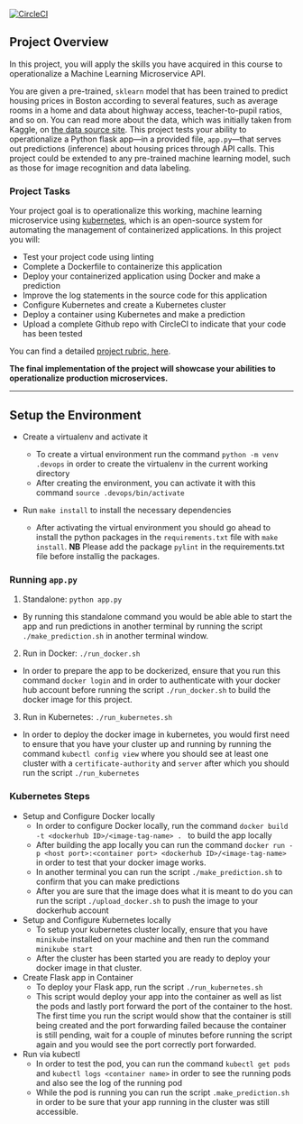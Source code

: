 [![CircleCI](https://circleci.com/gh/iidrees/project-ml-microservice-kubernetes.svg?style=svg)](https://circleci.com/gh/iidrees/project-ml-microservice-kubernetes)

## Project Overview

In this project, you will apply the skills you have acquired in this course to operationalize a Machine Learning Microservice API. 

You are given a pre-trained, `sklearn` model that has been trained to predict housing prices in Boston according to several features, such as average rooms in a home and data about highway access, teacher-to-pupil ratios, and so on. You can read more about the data, which was initially taken from Kaggle, on [the data source site](https://www.kaggle.com/c/boston-housing). This project tests your ability to operationalize a Python flask app—in a provided file, `app.py`—that serves out predictions (inference) about housing prices through API calls. This project could be extended to any pre-trained machine learning model, such as those for image recognition and data labeling.

### Project Tasks

Your project goal is to operationalize this working, machine learning microservice using [kubernetes](https://kubernetes.io/), which is an open-source system for automating the management of containerized applications. In this project you will:
* Test your project code using linting
* Complete a Dockerfile to containerize this application
* Deploy your containerized application using Docker and make a prediction
* Improve the log statements in the source code for this application
* Configure Kubernetes and create a Kubernetes cluster
* Deploy a container using Kubernetes and make a prediction
* Upload a complete Github repo with CircleCI to indicate that your code has been tested

You can find a detailed [project rubric, here](https://review.udacity.com/#!/rubrics/2576/view).

**The final implementation of the project will showcase your abilities to operationalize production microservices.**

---

## Setup the Environment

* Create a virtualenv and activate it
  - To create a virtual environment run the command `python -m venv .devops` in 
  order to create the virtualenv in the current working directory
  -  After creating the environment, you can activate it with this command `source .devops/bin/activate`

* Run `make install` to install the necessary dependencies
  - After activating the virtual environment you should go ahead to install the python packages in the `requirements.txt` file with `make install`. 
  **NB** Please add the package `pylint` in the requirements.txt file before installig the packages.

### Running `app.py`

1. Standalone:  `python app.py`
  - By running this standalone command you would be able able to start the app and run predictions in another terminal by running the script `./make_prediction.sh` in another terminal window.
2. Run in Docker:  `./run_docker.sh`
  - In order to prepare the app to be dockerized, ensure that you run this command `docker login` and in order to authenticate with your docker hub account before running the script `./run_docker.sh` to build the docker image for this project.
3. Run in Kubernetes:  `./run_kubernetes.sh`
  - In order to deploy the docker image in kubernetes, you would first need to ensure that you have your cluster up and running by running the command `kubectl config view` where you should see at least one cluster with a `certificate-authority` and `server` after which you should run the script `./run_kubernetes`

### Kubernetes Steps

* Setup and Configure Docker locally
  - In order to configure Docker locally, run the command `docker build -t <dockerhub ID>/<image-tag-name> . ` to build the app locally
  - After building the  app locally you can run the command `docker run -p <host port>:<container port> <dockerhub ID>/<image-tag-name> ` in order to test that your docker image works.
  - In another terminal you can run the script `./make_prediction.sh` to confirm that you can make predictions
  - After you are sure that the image does what it is meant to do you can run the script `./upload_docker.sh` to push the image to your dockerhub account
* Setup and Configure Kubernetes locally
  - To setup your kubernetes cluster locally, ensure that you have `minikube` installed on your machine and then run the command `minikube start`
  - After the cluster has been started you are ready to deploy your docker image in that cluster.
* Create Flask app in Container
  - To deploy your Flask app, run the script `./run_kubernetes.sh`
  - This script would deploy your app into the container as well as list the pods and lastly port forward the port of the container to the host.
  The first time you run the script would show that the container is still being created and the port forwarding failed because the container is still pending, wait for a couple of minutes before running the script again and you would see the port correctly port forwarded.
* Run via kubectl
  - In order to test the pod, you can run the command `kubectl get pods` and `kubectl logs <container name>` in order to see the running pods and also see the log of the running pod
  - While the pod is running you can run the script `.make_prediction.sh` in order to be sure that your app running in the cluster was still accessible.

